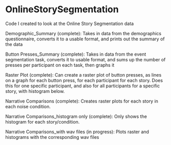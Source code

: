 # OnlineStorySegmentation
 Code I created to look at the Online Story Segmentation data


Demographic_Summary (complete):
 Takes in data from the demographics questionnaire, converts it to a usable format, and prints out the summary of the data

Button Presses_Summary (complete):
 Takes in data from the event segmentation task, converts it to usable format, and sums up the number of presses per participant on each task, then graphs it

Raster Plot (complete):
 Can create a raster plot of button presses, as lines on a graph for each button press, for each participant for each story. Does this for one specific participant, and also for all participants for a specific story, with histogram below.

Narrative Comparisons (complete):
  Creates raster plots for each story in each noise condition.

Narrative Comparisons_histogram only (complete):
  Only shows the histogram for each story/condition.

Narrative Comparisons_with wav files (in progress):
  Plots raster and histograms with the corresponding wav files
